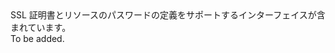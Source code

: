 <Namespace Name="Microsoft.Azure.Management.Network.Fluent.HasSslCertificate.Definition">
  <Docs>
    <summary>SSL 証明書とリソースのパスワードの定義をサポートするインターフェイスが含まれています。</summary> 
    <remarks>To be added.</remarks>
  </Docs>
</Namespace>
